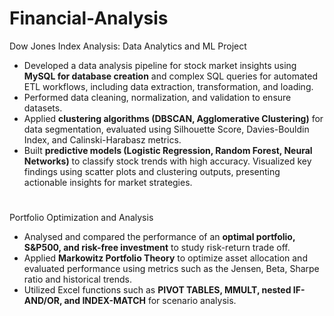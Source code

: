 # Financial-Analysis

Dow Jones Index Analysis: Data Analytics and ML Project
- Developed a data analysis pipeline for stock market insights using **MySQL for database creation** and complex SQL queries for automated ETL workflows, including data extraction, transformation, and loading.
- Performed data cleaning, normalization, and validation to ensure datasets.
- Applied **clustering algorithms (DBSCAN, Agglomerative Clustering)** for data segmentation, evaluated using Silhouette Score, Davies-Bouldin Index, and Calinski-Harabasz metrics.
- Built **predictive models (Logistic Regression, Random Forest, Neural Networks)** to classify stock trends with high accuracy. Visualized key findings using scatter plots and clustering outputs, presenting actionable insights for market strategies.

#

Portfolio Optimization and Analysis
- Analysed and compared the performance of an **optimal portfolio, S&P500, and risk-free investment** to study risk-return trade off.
- Applied **Markowitz Portfolio Theory** to optimize asset allocation and evaluated performance using metrics such as the Jensen, Beta, Sharpe ratio and historical trends.
- Utilized Excel functions such as **PIVOT TABLES, MMULT, nested IF-AND/OR, and INDEX-MATCH** for scenario analysis. 
